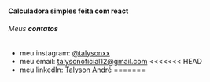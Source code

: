 #### Calculadora simples feita com react

###### Meus **contatos**

  * meu instagram: [@talysonxx](https://instagram.com/talysonxx)
  * meu email: talysonoficial12@gmail.com
<<<<<<< HEAD
* meu linkedIn:  [Talyson André](https://www.linkedin.com/in/talyson-andre-101897170/)
=======